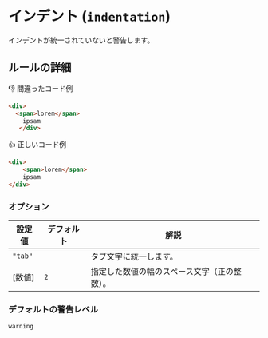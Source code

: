 # インデント (`indentation`)

インデントが統一されていないと警告します。

## ルールの詳細

👎 間違ったコード例

<!-- prettier-ignore-start -->
```html
<div>
  <span>lorem</span>
	ipsam
   </div>
```
<!-- prettier-ignore-end -->

<!-- prettier-ignore-start -->
👍 正しいコード例

<!-- prettier-ignore-start -->
```html
<div>
	<span>lorem</span>
	ipsam
</div>
```
<!-- prettier-ignore-end -->

### オプション

| 設定値  | デフォルト | 解説                                         |
| ------- | ---------- | -------------------------------------------- |
| `"tab"` |            | タブ文字に統一します。                       |
| [数値]  | `2`        | 指定した数値の幅のスペース文字（正の整数）。 |

### デフォルトの警告レベル

`warning`
